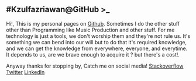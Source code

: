 ## #Kzulfazriawan@GitHub >_

Hi!, This is my personal pages on [Github](https://github.com/kzulfazriawan). Sometimes I do the other stuff other than Programming like Music Production and other stuff.
For me technology is just a tools, we don't worship them and they're not rule us. It's something we can bend into our will but to do that it's required knowledge, and we
can get the knowledge from everywhere, everyone, and everytime. It depends to us, are we brave enough to acquire it ? but there's a cost!.

Anyway thanks for stopping by, Catch me on social media!
[Stackoverflow](https://stackoverflow.com/users/6041078/kzulfazriawan)
[Twitter](https://twitter.com/kzulfazriawan)
[LinkedIn](https://www.linkedin.com/in/kzulfazriawan/)
